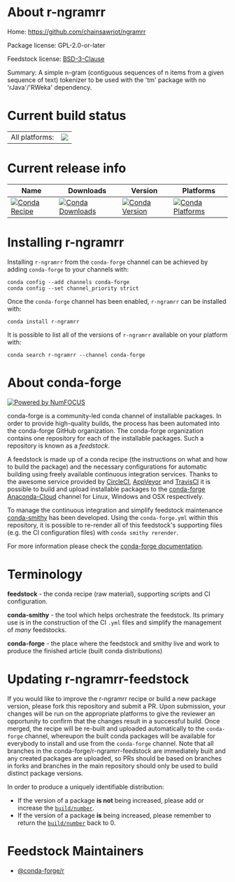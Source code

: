 About r-ngramrr
===============

Home: https://github.com/chainsawriot/ngramrr

Package license: GPL-2.0-or-later

Feedstock license: [BSD-3-Clause](https://github.com/conda-forge/r-ngramrr-feedstock/blob/master/LICENSE.txt)

Summary: A simple n-gram (contiguous sequences of n items from a given sequence of text) tokenizer to be used with the 'tm' package with no 'rJava'/'RWeka' dependency.

Current build status
====================


<table><tr><td>All platforms:</td>
    <td>
      <a href="https://dev.azure.com/conda-forge/feedstock-builds/_build/latest?definitionId=13733&branchName=master">
        <img src="https://dev.azure.com/conda-forge/feedstock-builds/_apis/build/status/r-ngramrr-feedstock?branchName=master">
      </a>
    </td>
  </tr>
</table>

Current release info
====================

| Name | Downloads | Version | Platforms |
| --- | --- | --- | --- |
| [![Conda Recipe](https://img.shields.io/badge/recipe-r--ngramrr-green.svg)](https://anaconda.org/conda-forge/r-ngramrr) | [![Conda Downloads](https://img.shields.io/conda/dn/conda-forge/r-ngramrr.svg)](https://anaconda.org/conda-forge/r-ngramrr) | [![Conda Version](https://img.shields.io/conda/vn/conda-forge/r-ngramrr.svg)](https://anaconda.org/conda-forge/r-ngramrr) | [![Conda Platforms](https://img.shields.io/conda/pn/conda-forge/r-ngramrr.svg)](https://anaconda.org/conda-forge/r-ngramrr) |

Installing r-ngramrr
====================

Installing `r-ngramrr` from the `conda-forge` channel can be achieved by adding `conda-forge` to your channels with:

```
conda config --add channels conda-forge
conda config --set channel_priority strict
```

Once the `conda-forge` channel has been enabled, `r-ngramrr` can be installed with:

```
conda install r-ngramrr
```

It is possible to list all of the versions of `r-ngramrr` available on your platform with:

```
conda search r-ngramrr --channel conda-forge
```


About conda-forge
=================

[![Powered by NumFOCUS](https://img.shields.io/badge/powered%20by-NumFOCUS-orange.svg?style=flat&colorA=E1523D&colorB=007D8A)](http://numfocus.org)

conda-forge is a community-led conda channel of installable packages.
In order to provide high-quality builds, the process has been automated into the
conda-forge GitHub organization. The conda-forge organization contains one repository
for each of the installable packages. Such a repository is known as a *feedstock*.

A feedstock is made up of a conda recipe (the instructions on what and how to build
the package) and the necessary configurations for automatic building using freely
available continuous integration services. Thanks to the awesome service provided by
[CircleCI](https://circleci.com/), [AppVeyor](https://www.appveyor.com/)
and [TravisCI](https://travis-ci.com/) it is possible to build and upload installable
packages to the [conda-forge](https://anaconda.org/conda-forge)
[Anaconda-Cloud](https://anaconda.org/) channel for Linux, Windows and OSX respectively.

To manage the continuous integration and simplify feedstock maintenance
[conda-smithy](https://github.com/conda-forge/conda-smithy) has been developed.
Using the ``conda-forge.yml`` within this repository, it is possible to re-render all of
this feedstock's supporting files (e.g. the CI configuration files) with ``conda smithy rerender``.

For more information please check the [conda-forge documentation](https://conda-forge.org/docs/).

Terminology
===========

**feedstock** - the conda recipe (raw material), supporting scripts and CI configuration.

**conda-smithy** - the tool which helps orchestrate the feedstock.
                   Its primary use is in the construction of the CI ``.yml`` files
                   and simplify the management of *many* feedstocks.

**conda-forge** - the place where the feedstock and smithy live and work to
                  produce the finished article (built conda distributions)


Updating r-ngramrr-feedstock
============================

If you would like to improve the r-ngramrr recipe or build a new
package version, please fork this repository and submit a PR. Upon submission,
your changes will be run on the appropriate platforms to give the reviewer an
opportunity to confirm that the changes result in a successful build. Once
merged, the recipe will be re-built and uploaded automatically to the
`conda-forge` channel, whereupon the built conda packages will be available for
everybody to install and use from the `conda-forge` channel.
Note that all branches in the conda-forge/r-ngramrr-feedstock are
immediately built and any created packages are uploaded, so PRs should be based
on branches in forks and branches in the main repository should only be used to
build distinct package versions.

In order to produce a uniquely identifiable distribution:
 * If the version of a package **is not** being increased, please add or increase
   the [``build/number``](https://docs.conda.io/projects/conda-build/en/latest/resources/define-metadata.html#build-number-and-string).
 * If the version of a package **is** being increased, please remember to return
   the [``build/number``](https://docs.conda.io/projects/conda-build/en/latest/resources/define-metadata.html#build-number-and-string)
   back to 0.

Feedstock Maintainers
=====================

* [@conda-forge/r](https://github.com/conda-forge/r/)

